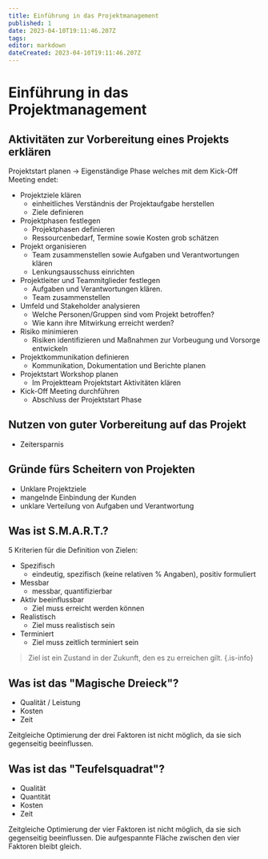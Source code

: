 ```yaml
---
title: Einführung in das Projektmanagement
published: 1
date: 2023-04-10T19:11:46.207Z
tags: 
editor: markdown
dateCreated: 2023-04-10T19:11:46.207Z
---
```


# Einführung in das Projektmanagement

## Aktivitäten zur Vorbereitung eines Projekts erklären

Projektstart planen -> Eigenständige Phase welches mit dem Kick-Off Meeting endet:

- Projektziele klären
  - einheitliches Verständnis der Projektaufgabe herstellen
  - Ziele definieren
- Projektphasen festlegen
  - Projektphasen definieren
  - Ressourcenbedarf, Termine sowie Kosten grob schätzen
- Projekt organisieren
  - Team zusammenstellen sowie Aufgaben und Verantwortungen klären
  - Lenkungsausschuss einrichten
- Projektleiter und Teammitglieder festlegen
  - Aufgaben und Verantwortungen klären.
  - Team zusammenstellen
- Umfeld und Stakeholder analysieren
  - Welche Personen/Gruppen sind vom Projekt betroffen?
  - Wie kann ihre Mitwirkung erreicht werden?
- Risiko minimieren
  - Risiken identifizieren und Maßnahmen zur Vorbeugung und Vorsorge entwickeln
- Projektkommunikation definieren
  - Kommunikation, Dokumentation und Berichte planen
- Projektstart Workshop planen
  - Im Projektteam Projektstart Aktivitäten klären
- Kick-Off Meeting durchführen
  - Abschluss der Projektstart Phase

## Nutzen von guter Vorbereitung auf das Projekt

- Zeitersparnis

## Gründe fürs Scheitern von Projekten

- Unklare Projektziele
- mangelnde Einbindung der Kunden
- unklare Verteilung von Aufgaben und Verantwortung

## Was ist S.M.A.R.T.?

5 Kriterien für die Definition von Zielen:

- Spezifisch
  - eindeutig, spezifisch (keine relativen % Angaben), positiv formuliert
- Messbar
  - messbar, quantifizierbar
- Aktiv beeinflussbar
  - Ziel muss erreicht werden können
- Realistisch
  - Ziel muss realistisch sein
- Terminiert
  - Ziel muss zeitlich terminiert sein
  
> Ziel ist ein Zustand in der Zukunft, den es zu erreichen gilt.
{.is-info}

## Was ist das "Magische Dreieck"?

- Qualität / Leistung
- Kosten
- Zeit

Zeitgleiche Optimierung der drei Faktoren ist nicht möglich, da sie sich gegenseitig beeinflussen.

## Was ist das "Teufelsquadrat"?

- Qualität
- Quantität
- Kosten
- Zeit

Zeitgleiche Optimierung der vier Faktoren ist nicht möglich, da sie sich gegenseitig beeinflussen. Die aufgespannte Fläche zwischen den vier Faktoren bleibt gleich.
